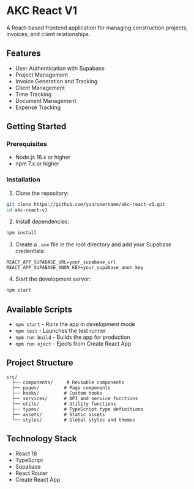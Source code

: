 # AKC React V1

A React-based frontend application for managing construction projects, invoices, and client relationships.

## Features

- User Authentication with Supabase
- Project Management
- Invoice Generation and Tracking
- Client Management
- Time Tracking
- Document Management
- Expense Tracking

## Getting Started

### Prerequisites

- Node.js 16.x or higher
- npm 7.x or higher

### Installation

1. Clone the repository:
```bash
git clone https://github.com/yourusername/akc-react-v1.git
cd akc-react-v1
```

2. Install dependencies:
```bash
npm install
```

3. Create a `.env` file in the root directory and add your Supabase credentials:
```env
REACT_APP_SUPABASE_URL=your_supabase_url
REACT_APP_SUPABASE_ANON_KEY=your_supabase_anon_key
```

4. Start the development server:
```bash
npm start
```

## Available Scripts

- `npm start` - Runs the app in development mode
- `npm test` - Launches the test runner
- `npm run build` - Builds the app for production
- `npm run eject` - Ejects from Create React App

## Project Structure

```
src/
  ├── components/     # Reusable components
  ├── pages/         # Page components
  ├── hooks/         # Custom hooks
  ├── services/      # API and service functions
  ├── utils/         # Utility functions
  ├── types/         # TypeScript type definitions
  ├── assets/        # Static assets
  └── styles/        # Global styles and themes
```

## Technology Stack

- React 18
- TypeScript
- Supabase
- React Router
- Create React App 
